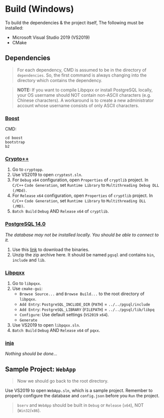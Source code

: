 # Build (Windows)

To build the dependencies & the project itself, The following must be installed:

- Microsoft Visual Studio 2019 (VS2019)
- CMake

## Dependencies

> For each dependency, CMD is assumed to be in the directory of `dependencies`. So, the first command is always changing into the directory which contains the dependency.

> **NOTE:** If you want to compile Libpqxx or install PostgreSQL locally, your OS username should NOT contain non-ASCII characters (e.g. Chinese characters). A workaround is to create a new administrator account whose username consists of only ASCII characters.

### [Boost](https://www.boost.org/)

CMD:

```
cd boost
bootstrap
b2
```

### [Crypto++](https://cryptopp.com/)

1. Go to `cryptopp`.
2. Use VS2019 to open `cryptest.sln`.
3. For `Debug` `x64` configuration, open `Properties` of `cryptlib` project. In `C/C++` `Code Generation`, set `Runtime Library` to `Multithreading Debug DLL (/MDd)`.
4. For `Release` `x64` configuration, open `Properties` of `cryptlib` project. In `C/C++` `Code Generation`, set `Runtime Library` to `Multithreading DLL (/MD)`.
5. `Batch Build` `Debug` AND `Release` `x64` of `cryptlib`.

### [PostgreSQL 14.0](https://www.postgresql.org/)

*The database may not be installed locally. You should be able to connect to it.*

1. Use this [link](https://get.enterprisedb.com/postgresql/postgresql-14.0-1-windows-x64-binaries.zip) to download the binaries.
2. Unzip the zip archive here. It should be named `pgsql` and contains `bin`, `include` and `lib`.

### [Libpqxx](https://github.com/jtv/libpqxx)

1. Go to `libpqxx`.
2. Use `cmake-gui`:
   - `Browse Source...` and `Browse Build...` to the root directory of `libpqxx`.
   - `Add Entry`: `PostgreSQL_INCLUDE_DIR` (`PATH`) = `../../pgsql/include`
   - `Add Entry`: `PostgreSQL_LIBRARY` (`FILEPATH`) = `../../pgsql/lib/libpq`
   - `Configure`: Use default settings (`VS2019` `x64`).
   - `Generate`
3. Use VS2019 to open `libpqxx.sln`.
4. `Batch Build` `Debug` AND `Release` `x64` of `pqxx`.

### [inja](https://github.com/pantor/inja)

*Nothing should be done...*

## Sample Project: `WebApp`

> Now we should go back to the root directory.

Use VS2019 to open `WebApp.sln`, which is a sample project. Remember to properly configure the database and `config.json` before you `Run` the project.

> `bserv` and `WebApp` should be built in `Debug` or `Release` (`x64`), NOT (`Win32`/`x86`).
